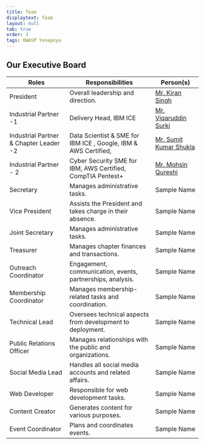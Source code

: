 ```yaml
---
title: Team
displaytext: Team
layout: null
tab: true
order: 3
tags: OWASP Yenepoya
---
```


## Our Executive Board


| **Roles**              | **Responsibilities**                                           | **Person(s)**                             |
| ---------------------- | -------------------------------------------------------------  | ----------------------------------------- |
| President              | Overall leadership and direction.                              | <a href="https://www.linkedin.com/in/cybercrush/">Mr. Kiran Singh</a>                               |
| Industrial Partner -1 | Delivery Head,  IBM ICE     | <a href="https://www.linkedin.com/in/viqaruddin-surki-b9897413/">Mr. Viqaruddin Surki</a>                        |
| Industrial Partner & Chapter Leader -2 | Data Scientist &  SME for IBM ICE , Google, IBM & AWS Certified,          | <a href="https://www.linkedin.com/in/sumitkumarshukla/">Mr. Sumit Kumar Shukla</a>                        |
| Industrial Partner - 2 | Cyber Security SME for IBM, AWS Certified, CompTIA Pentest+    | <a href="https://www.linkedin.com/in/mohsin-quresh/">Mr. Mohsin Qureshi</a>                             |
| Secretary              | Manages administrative tasks.                                  | Sample Name                               |
| Vice President         | Assists the President and takes charge in their absence.       | Sample Name                               |
| Joint Secretary        | Manages administrative tasks.                                  | Sample Name                               |
| Treasurer              | Manages chapter finances and transactions.                     | Sample Name                               |
| Outreach Coordinator   | Engagement, communication, events, partnerships, analysis.     | Sample Name                               |
| Membership Coordinator | Manages membership-related tasks and coordination.             | Sample Name                               |
| Technical Lead         | Oversees technical aspects from development to deployment.     | Sample Name                               |
| Public Relations Officer | Manages relationships with the public and organizations.     | Sample Name                               |
| Social Media Lead      | Handles all social media accounts and related affairs.         | Sample Name                               |
| Web Developer          | Responsible for web development tasks.                         | Sample Name                               |
| Content Creator        | Generates content for various purposes.                        | Sample Name                               |
| Event Coordinator      | Plans and coordinates events.                                  | Sample Name                               |
